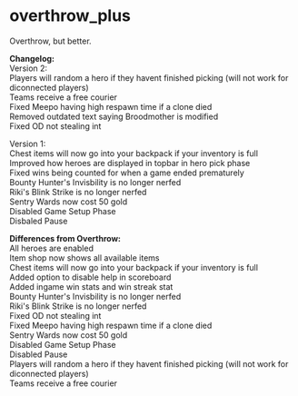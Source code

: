 # overthrow_plus
Overthrow, but better.

**Changelog:<br/>**
Version 2:<br/>
Players will random a hero if they havent finished picking (will not work for diconnected players)<br/>
Teams receive a free courier<br/>
Fixed Meepo having high respawn time if a clone died<br/>
Removed outdated text saying Broodmother is modified<br/>
Fixed OD not stealing int<br/>

Version 1:<br/>
Chest items will now go into your backpack if your inventory is full<br/>
Improved how heroes are displayed in topbar in hero pick phase<br/>
Fixed wins being counted for when a game ended prematurely<br/>
Bounty Hunter's Invisbility is no longer nerfed<br/>
Riki's Blink Strike is no longer nerfed<br/>
Sentry Wards now cost 50 gold<br/>
Disabled Game Setup Phase<br/>
Disbaled Pause<br/>

**Differences from Overthrow:<br/>**
All heroes are enabled<br/>
Item shop now shows all available items<br/>
Chest items will now go into your backpack if your inventory is full<br/>
Added option to disable help in scoreboard<br/>
Added ingame win stats and win streak stat<br/>
Bounty Hunter's Invisbility is no longer nerfed<br/>
Riki's Blink Strike is no longer nerfed<br/>
Fixed OD not stealing int<br/>
Fixed Meepo having high respawn time if a clone died<br/>
Sentry Wards now cost 50 gold<br/>
Disabled Game Setup Phase<br/>
Disabled Pause<br/>
Players will random a hero if they havent finished picking (will not work for diconnected players)<br/>
Teams receive a free courier<br/>

